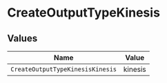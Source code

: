 # CreateOutputTypeKinesis


## Values

| Name                             | Value                            |
| -------------------------------- | -------------------------------- |
| `CreateOutputTypeKinesisKinesis` | kinesis                          |